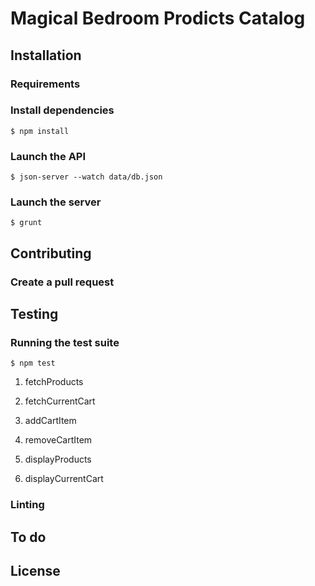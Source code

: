 # Magical Bedroom Prodicts Catalog

## Installation

### Requirements

### Install dependencies

	$ npm install

### Launch the API

	$ json-server --watch data/db.json

### Launch the server

	$ grunt

## Contributing

### Create a pull request

## Testing

### Running the test suite

	
	$ npm test


1. fetchProducts

2. fetchCurrentCart

3. addCartItem

4. removeCartItem

5. displayProducts

6. displayCurrentCart

### Linting


## To do

## License
